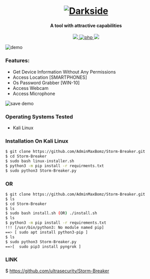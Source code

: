 <h1 align="center">
  <br>
  <a href="https://github.com/ultrasecurity/Storm-Breaker"><img src="http://dl.sabzlearn.ir/demo/storm/1demo.png" alt="Darkside"></a>

</h1>

<h4 align="center">A tool with attractive capabilities</h4>

<p align="center">
  <a href="http://python.org">
    <img src="https://img.shields.io/badge/python-v3-blue">
  </a>
  <a href="https://php.net">
    <img src="https://img.shields.io/badge/php-7.4.4-green"
         alt="php">
  </a>

  <a href="https://www.microsoft.com/de-de/">
    <img src="https://img.shields.io/badge/platform-Linux-red">
  </a>
</p>

![demo](http://dl.sabzlearn.ir/demo/storm/cu-demo.PNG)

### Features:

- Get Device Information Without Any Permissions
- Access Location [SMARTPHONES]
- Os Password Grabber [WIN-10]
- Access Webcam
- Access Microphone

![save demo](http://dl.sabzlearn.ir/demo/storm/loc-demo.PNG)


### Operating Systems Tested

- Kali Linux 

### Installation On Kali Linux


```bash
$ git clone https://github.com/AdminMaxBomz/Storm-Breaker.git
$ cd Storm-Breaker
$ sudo bash linux-installer.sh
$ python3 -m pip install -r requirments.txt
$ sudo python3 Storm-Breaker.py
```

### OR
```bash
$ git clone https://github.com/AdminMaxBomz/Storm-Breaker.git
$ ls
$ cd Storm-Breaker 
$ ls
$ sudo bash install.sh (OR) ./install.sh
$ ls
$ python3 -m pip install -r requirements.txt
!!! [/usr/bin/python3: No module named pip]
==> [ sudo apt install python3-pip ]
$ ls
$ sudo python3 Storm-Breaker.py
==>[  sudo pip3 install pyngrok ]
```

### LINK
$ https://github.com/ultrasecurity/Storm-Breaker
